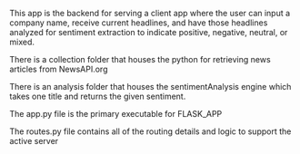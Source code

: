 This app is the backend for serving a client app where the user can input a company name, receive current headlines, and have those headlines analyzed for sentiment extraction to indicate positive, negative, neutral, or mixed.

There is a collection folder that houses the python for retrieving news articles from NewsAPI.org

There is an analysis folder that houses the sentimentAnalysis engine which takes one title and returns the given sentiment.

The app.py file is the primary executable for FLASK_APP

The routes.py file contains all of the routing details and logic to support the active server

